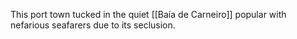 This port town tucked in the quiet [[Baía de Carneiro]] popular with nefarious seafarers due to its seclusion.